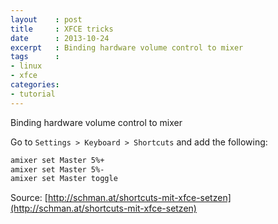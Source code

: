 ```yaml
---
layout    : post
title     : XFCE tricks
date      : 2013-10-24
excerpt   : Binding hardware volume control to mixer
tags      :
- linux
- xfce
categories:
- tutorial
---
```

Binding hardware volume control to mixer

Go to `Settings > Keyboard > Shortcuts` and add the following:

```bash
amixer set Master 5%+
amixer set Master 5%-
amixer set Master toggle
```

Source: [http://schman.at/shortcuts-mit-xfce-setzen](http://schman.at/shortcuts-mit-xfce-setzen)

